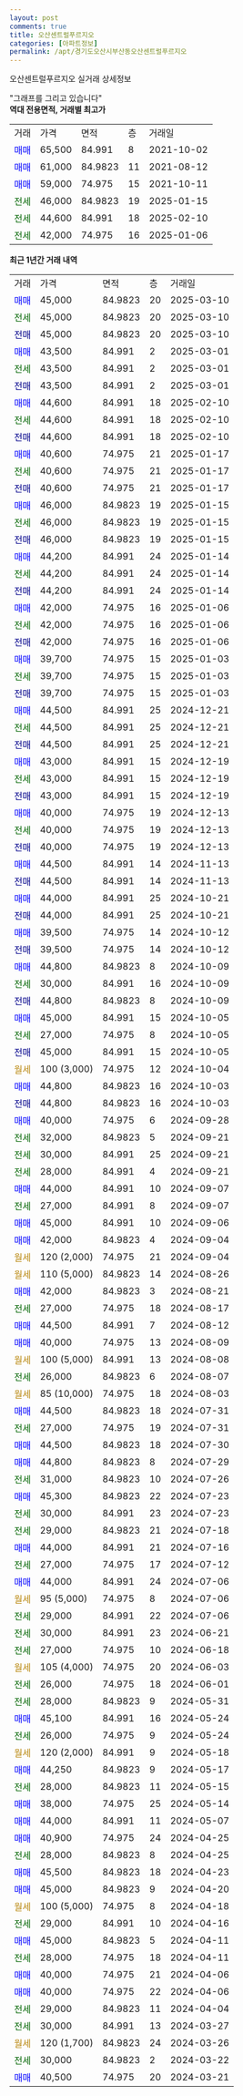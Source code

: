 ```yaml
---
layout: post
comments: true
title: 오산센트럴푸르지오
categories: [아파트정보]
permalink: /apt/경기도오산시부산동오산센트럴푸르지오
---
```


오산센트럴푸르지오 실거래 상세정보

<script type="text/javascript">
  google.charts.load('current', {'packages':['line', 'corechart']});
  google.charts.setOnLoadCallback(drawChart);

  function drawChart() {
    var data = new google.visualization.DataTable();
    data.addColumn('date', '거래일');
    data.addColumn('number', "매매");
    data.addColumn('number', "전세");
    data.addColumn('number', "전매");

    data.addRows([[new Date(Date.parse("2025-03-10")), 45000, null, null], [new Date(Date.parse("2025-03-10")), null, 45000, null], [new Date(Date.parse("2025-03-10")), null, null, 45000], [new Date(Date.parse("2025-03-01")), 43500, null, null], [new Date(Date.parse("2025-03-01")), null, 43500, null], [new Date(Date.parse("2025-03-01")), null, null, 43500], [new Date(Date.parse("2025-02-10")), 44600, null, null], [new Date(Date.parse("2025-02-10")), null, 44600, null], [new Date(Date.parse("2025-02-10")), null, null, 44600], [new Date(Date.parse("2025-01-17")), 40600, null, null], [new Date(Date.parse("2025-01-17")), null, 40600, null], [new Date(Date.parse("2025-01-17")), null, null, 40600], [new Date(Date.parse("2025-01-15")), 46000, null, null], [new Date(Date.parse("2025-01-15")), null, 46000, null], [new Date(Date.parse("2025-01-15")), null, null, 46000], [new Date(Date.parse("2025-01-14")), 44200, null, null], [new Date(Date.parse("2025-01-14")), null, 44200, null], [new Date(Date.parse("2025-01-14")), null, null, 44200], [new Date(Date.parse("2025-01-06")), 42000, null, null], [new Date(Date.parse("2025-01-06")), null, 42000, null], [new Date(Date.parse("2025-01-06")), null, null, 42000], [new Date(Date.parse("2025-01-03")), 39700, null, null], [new Date(Date.parse("2025-01-03")), null, 39700, null], [new Date(Date.parse("2025-01-03")), null, null, 39700], [new Date(Date.parse("2024-12-21")), 44500, null, null], [new Date(Date.parse("2024-12-21")), null, 44500, null], [new Date(Date.parse("2024-12-21")), null, null, 44500], [new Date(Date.parse("2024-12-19")), 43000, null, null], [new Date(Date.parse("2024-12-19")), null, 43000, null], [new Date(Date.parse("2024-12-19")), null, null, 43000], [new Date(Date.parse("2024-12-13")), 40000, null, null], [new Date(Date.parse("2024-12-13")), null, 40000, null], [new Date(Date.parse("2024-12-13")), null, null, 40000], [new Date(Date.parse("2024-11-13")), 44500, null, null], [new Date(Date.parse("2024-11-13")), null, null, 44500], [new Date(Date.parse("2024-10-21")), 44000, null, null], [new Date(Date.parse("2024-10-21")), null, null, 44000], [new Date(Date.parse("2024-10-12")), 39500, null, null], [new Date(Date.parse("2024-10-12")), null, null, 39500], [new Date(Date.parse("2024-10-09")), 44800, null, null], [new Date(Date.parse("2024-10-09")), null, 30000, null], [new Date(Date.parse("2024-10-09")), null, null, 44800], [new Date(Date.parse("2024-10-05")), 45000, null, null], [new Date(Date.parse("2024-10-05")), null, 27000, null], [new Date(Date.parse("2024-10-05")), null, null, 45000], [new Date(Date.parse("2024-10-04")), null, null, null], [new Date(Date.parse("2024-10-03")), 44800, null, null], [new Date(Date.parse("2024-10-03")), null, null, 44800], [new Date(Date.parse("2024-09-28")), 40000, null, null], [new Date(Date.parse("2024-09-21")), null, 32000, null], [new Date(Date.parse("2024-09-21")), null, 30000, null], [new Date(Date.parse("2024-09-21")), null, 28000, null], [new Date(Date.parse("2024-09-07")), 44000, null, null], [new Date(Date.parse("2024-09-07")), null, 27000, null], [new Date(Date.parse("2024-09-06")), 45000, null, null], [new Date(Date.parse("2024-09-04")), 42000, null, null], [new Date(Date.parse("2024-09-04")), null, null, null], [new Date(Date.parse("2024-08-26")), null, null, null], [new Date(Date.parse("2024-08-21")), 42000, null, null], [new Date(Date.parse("2024-08-17")), null, 27000, null], [new Date(Date.parse("2024-08-12")), 44500, null, null], [new Date(Date.parse("2024-08-09")), 40000, null, null], [new Date(Date.parse("2024-08-08")), null, null, null], [new Date(Date.parse("2024-08-07")), null, 26000, null], [new Date(Date.parse("2024-08-03")), null, null, null], [new Date(Date.parse("2024-07-31")), 44500, null, null], [new Date(Date.parse("2024-07-31")), null, 27000, null], [new Date(Date.parse("2024-07-30")), 44500, null, null], [new Date(Date.parse("2024-07-29")), 44800, null, null], [new Date(Date.parse("2024-07-26")), null, 31000, null], [new Date(Date.parse("2024-07-23")), 45300, null, null], [new Date(Date.parse("2024-07-23")), null, 30000, null], [new Date(Date.parse("2024-07-18")), null, 29000, null], [new Date(Date.parse("2024-07-16")), 44000, null, null], [new Date(Date.parse("2024-07-12")), null, 27000, null], [new Date(Date.parse("2024-07-06")), 44000, null, null], [new Date(Date.parse("2024-07-06")), null, null, null], [new Date(Date.parse("2024-07-06")), null, 29000, null], [new Date(Date.parse("2024-06-21")), null, 30000, null], [new Date(Date.parse("2024-06-18")), null, 27000, null], [new Date(Date.parse("2024-06-03")), null, null, null], [new Date(Date.parse("2024-06-01")), null, 26000, null], [new Date(Date.parse("2024-05-31")), null, 28000, null], [new Date(Date.parse("2024-05-24")), 45100, null, null], [new Date(Date.parse("2024-05-24")), null, 26000, null], [new Date(Date.parse("2024-05-18")), null, null, null], [new Date(Date.parse("2024-05-17")), 44250, null, null], [new Date(Date.parse("2024-05-15")), null, 28000, null], [new Date(Date.parse("2024-05-14")), 38000, null, null], [new Date(Date.parse("2024-05-07")), 44000, null, null], [new Date(Date.parse("2024-04-25")), 40900, null, null], [new Date(Date.parse("2024-04-25")), null, 28000, null], [new Date(Date.parse("2024-04-23")), 45500, null, null], [new Date(Date.parse("2024-04-20")), 45000, null, null], [new Date(Date.parse("2024-04-18")), null, null, null], [new Date(Date.parse("2024-04-16")), null, 29000, null], [new Date(Date.parse("2024-04-11")), 45000, null, null], [new Date(Date.parse("2024-04-11")), null, 28000, null], [new Date(Date.parse("2024-04-06")), 40000, null, null], [new Date(Date.parse("2024-04-06")), 40000, null, null], [new Date(Date.parse("2024-04-04")), null, 29000, null], [new Date(Date.parse("2024-03-27")), null, 30000, null], [new Date(Date.parse("2024-03-26")), null, null, null], [new Date(Date.parse("2024-03-22")), null, 30000, null], [new Date(Date.parse("2024-03-21")), 40500, null, null]]);

    var options = {
      hAxis: {
        format: 'yyyy/MM/dd'
      },    
      lineWidth: 0,
      pointsVisible: true,    
      title: '최근 1년간 유형별 실거래가 분포',
      legend: { position: 'bottom' }
    };

    var formatter = new google.visualization.NumberFormat({pattern:'###,###'} );
    formatter.format(data, 1);
    formatter.format(data, 2);
    
    setTimeout(function() {
        var chart = new google.visualization.LineChart(document.getElementById('columnchart_material'));
        chart.draw(data, (options));
        document.getElementById('loading').style.display = 'none';
    }, 200);
  }
</script>


<div id="loading" style="z-index:20; display: block; margin-left: 0px">"그래프를 그리고 있습니다"</div>
<div id="columnchart_material" style="width: 95%; margin-left: 0px; display: block"></div>
<!-- contents start -->
<b>역대 전용면적, 거래별 최고가</b>
<table class="sortable">
    <tr>
      <td>거래</td>
      <td>가격</td>
      <td>면적</td>
      <td>층</td>
      <td>거래일</td>
    </tr>
        <tr>
          <td><a style="color: blue">매매</a></td>
          <td>65,500</td>
          <td>84.991</td>
          <td>8</td>
          <td>2021-10-02</td>
        </tr>            <tr>
          <td><a style="color: blue">매매</a></td>
          <td>61,000</td>
          <td>84.9823</td>
          <td>11</td>
          <td>2021-08-12</td>
        </tr>            <tr>
          <td><a style="color: blue">매매</a></td>
          <td>59,000</td>
          <td>74.975</td>
          <td>15</td>
          <td>2021-10-11</td>
        </tr>        
        <tr>
              <td><a style="color: darkgreen">전세</a></td>
              <td>46,000</td>
              <td>84.9823</td>
              <td>19</td>
              <td>2025-01-15</td>
            </tr>            <tr>
              <td><a style="color: darkgreen">전세</a></td>
              <td>44,600</td>
              <td>84.991</td>
              <td>18</td>
              <td>2025-02-10</td>
            </tr>            <tr>
              <td><a style="color: darkgreen">전세</a></td>
              <td>42,000</td>
              <td>74.975</td>
              <td>16</td>
              <td>2025-01-06</td>
            </tr>        
    
</table>

<b>최근 1년간 거래 내역</b>

<table class="sortable">
    <tr>
      <td>거래</td>
      <td>가격</td>
      <td>면적</td>
      <td>층</td>
      <td>거래일</td>
    </tr>
    <tr>
      <td><a style="color: blue">매매</a></td>
      <td>45,000</td>
      <td>84.9823</td>
      <td>20</td>
      <td>2025-03-10</td>
    </tr>          <tr>
      <td><a style="color: darkgreen">전세</a></td>
      <td>45,000</td>
      <td>84.9823</td>
      <td>20</td>
      <td>2025-03-10</td>
    </tr>          <tr>
      <td><a style="color: darkblue">전매</a></td>
      <td>45,000</td>
      <td>84.9823</td>
      <td>20</td>
      <td>2025-03-10</td>
    </tr>          <tr>
      <td><a style="color: blue">매매</a></td>
      <td>43,500</td>
      <td>84.991</td>
      <td>2</td>
      <td>2025-03-01</td>
    </tr>          <tr>
      <td><a style="color: darkgreen">전세</a></td>
      <td>43,500</td>
      <td>84.991</td>
      <td>2</td>
      <td>2025-03-01</td>
    </tr>          <tr>
      <td><a style="color: darkblue">전매</a></td>
      <td>43,500</td>
      <td>84.991</td>
      <td>2</td>
      <td>2025-03-01</td>
    </tr>          <tr>
      <td><a style="color: blue">매매</a></td>
      <td>44,600</td>
      <td>84.991</td>
      <td>18</td>
      <td>2025-02-10</td>
    </tr>          <tr>
      <td><a style="color: darkgreen">전세</a></td>
      <td>44,600</td>
      <td>84.991</td>
      <td>18</td>
      <td>2025-02-10</td>
    </tr>          <tr>
      <td><a style="color: darkblue">전매</a></td>
      <td>44,600</td>
      <td>84.991</td>
      <td>18</td>
      <td>2025-02-10</td>
    </tr>          <tr>
      <td><a style="color: blue">매매</a></td>
      <td>40,600</td>
      <td>74.975</td>
      <td>21</td>
      <td>2025-01-17</td>
    </tr>          <tr>
      <td><a style="color: darkgreen">전세</a></td>
      <td>40,600</td>
      <td>74.975</td>
      <td>21</td>
      <td>2025-01-17</td>
    </tr>          <tr>
      <td><a style="color: darkblue">전매</a></td>
      <td>40,600</td>
      <td>74.975</td>
      <td>21</td>
      <td>2025-01-17</td>
    </tr>          <tr>
      <td><a style="color: blue">매매</a></td>
      <td>46,000</td>
      <td>84.9823</td>
      <td>19</td>
      <td>2025-01-15</td>
    </tr>          <tr>
      <td><a style="color: darkgreen">전세</a></td>
      <td>46,000</td>
      <td>84.9823</td>
      <td>19</td>
      <td>2025-01-15</td>
    </tr>          <tr>
      <td><a style="color: darkblue">전매</a></td>
      <td>46,000</td>
      <td>84.9823</td>
      <td>19</td>
      <td>2025-01-15</td>
    </tr>          <tr>
      <td><a style="color: blue">매매</a></td>
      <td>44,200</td>
      <td>84.991</td>
      <td>24</td>
      <td>2025-01-14</td>
    </tr>          <tr>
      <td><a style="color: darkgreen">전세</a></td>
      <td>44,200</td>
      <td>84.991</td>
      <td>24</td>
      <td>2025-01-14</td>
    </tr>          <tr>
      <td><a style="color: darkblue">전매</a></td>
      <td>44,200</td>
      <td>84.991</td>
      <td>24</td>
      <td>2025-01-14</td>
    </tr>          <tr>
      <td><a style="color: blue">매매</a></td>
      <td>42,000</td>
      <td>74.975</td>
      <td>16</td>
      <td>2025-01-06</td>
    </tr>          <tr>
      <td><a style="color: darkgreen">전세</a></td>
      <td>42,000</td>
      <td>74.975</td>
      <td>16</td>
      <td>2025-01-06</td>
    </tr>          <tr>
      <td><a style="color: darkblue">전매</a></td>
      <td>42,000</td>
      <td>74.975</td>
      <td>16</td>
      <td>2025-01-06</td>
    </tr>          <tr>
      <td><a style="color: blue">매매</a></td>
      <td>39,700</td>
      <td>74.975</td>
      <td>15</td>
      <td>2025-01-03</td>
    </tr>          <tr>
      <td><a style="color: darkgreen">전세</a></td>
      <td>39,700</td>
      <td>74.975</td>
      <td>15</td>
      <td>2025-01-03</td>
    </tr>          <tr>
      <td><a style="color: darkblue">전매</a></td>
      <td>39,700</td>
      <td>74.975</td>
      <td>15</td>
      <td>2025-01-03</td>
    </tr>          <tr>
      <td><a style="color: blue">매매</a></td>
      <td>44,500</td>
      <td>84.991</td>
      <td>25</td>
      <td>2024-12-21</td>
    </tr>          <tr>
      <td><a style="color: darkgreen">전세</a></td>
      <td>44,500</td>
      <td>84.991</td>
      <td>25</td>
      <td>2024-12-21</td>
    </tr>          <tr>
      <td><a style="color: darkblue">전매</a></td>
      <td>44,500</td>
      <td>84.991</td>
      <td>25</td>
      <td>2024-12-21</td>
    </tr>          <tr>
      <td><a style="color: blue">매매</a></td>
      <td>43,000</td>
      <td>84.991</td>
      <td>15</td>
      <td>2024-12-19</td>
    </tr>          <tr>
      <td><a style="color: darkgreen">전세</a></td>
      <td>43,000</td>
      <td>84.991</td>
      <td>15</td>
      <td>2024-12-19</td>
    </tr>          <tr>
      <td><a style="color: darkblue">전매</a></td>
      <td>43,000</td>
      <td>84.991</td>
      <td>15</td>
      <td>2024-12-19</td>
    </tr>          <tr>
      <td><a style="color: blue">매매</a></td>
      <td>40,000</td>
      <td>74.975</td>
      <td>19</td>
      <td>2024-12-13</td>
    </tr>          <tr>
      <td><a style="color: darkgreen">전세</a></td>
      <td>40,000</td>
      <td>74.975</td>
      <td>19</td>
      <td>2024-12-13</td>
    </tr>          <tr>
      <td><a style="color: darkblue">전매</a></td>
      <td>40,000</td>
      <td>74.975</td>
      <td>19</td>
      <td>2024-12-13</td>
    </tr>          <tr>
      <td><a style="color: blue">매매</a></td>
      <td>44,500</td>
      <td>84.991</td>
      <td>14</td>
      <td>2024-11-13</td>
    </tr>          <tr>
      <td><a style="color: darkblue">전매</a></td>
      <td>44,500</td>
      <td>84.991</td>
      <td>14</td>
      <td>2024-11-13</td>
    </tr>          <tr>
      <td><a style="color: blue">매매</a></td>
      <td>44,000</td>
      <td>84.991</td>
      <td>25</td>
      <td>2024-10-21</td>
    </tr>          <tr>
      <td><a style="color: darkblue">전매</a></td>
      <td>44,000</td>
      <td>84.991</td>
      <td>25</td>
      <td>2024-10-21</td>
    </tr>          <tr>
      <td><a style="color: blue">매매</a></td>
      <td>39,500</td>
      <td>74.975</td>
      <td>14</td>
      <td>2024-10-12</td>
    </tr>          <tr>
      <td><a style="color: darkblue">전매</a></td>
      <td>39,500</td>
      <td>74.975</td>
      <td>14</td>
      <td>2024-10-12</td>
    </tr>          <tr>
      <td><a style="color: blue">매매</a></td>
      <td>44,800</td>
      <td>84.9823</td>
      <td>8</td>
      <td>2024-10-09</td>
    </tr>          <tr>
      <td><a style="color: darkgreen">전세</a></td>
      <td>30,000</td>
      <td>84.991</td>
      <td>16</td>
      <td>2024-10-09</td>
    </tr>          <tr>
      <td><a style="color: darkblue">전매</a></td>
      <td>44,800</td>
      <td>84.9823</td>
      <td>8</td>
      <td>2024-10-09</td>
    </tr>          <tr>
      <td><a style="color: blue">매매</a></td>
      <td>45,000</td>
      <td>84.991</td>
      <td>15</td>
      <td>2024-10-05</td>
    </tr>          <tr>
      <td><a style="color: darkgreen">전세</a></td>
      <td>27,000</td>
      <td>74.975</td>
      <td>8</td>
      <td>2024-10-05</td>
    </tr>          <tr>
      <td><a style="color: darkblue">전매</a></td>
      <td>45,000</td>
      <td>84.991</td>
      <td>15</td>
      <td>2024-10-05</td>
    </tr>          <tr>
      <td><a style="color: darkgoldenrod">월세</a></td>
      <td>100 (3,000)</td>
      <td>74.975</td>
      <td>12</td>
      <td>2024-10-04</td>
    </tr>          <tr>
      <td><a style="color: blue">매매</a></td>
      <td>44,800</td>
      <td>84.9823</td>
      <td>16</td>
      <td>2024-10-03</td>
    </tr>          <tr>
      <td><a style="color: darkblue">전매</a></td>
      <td>44,800</td>
      <td>84.9823</td>
      <td>16</td>
      <td>2024-10-03</td>
    </tr>          <tr>
      <td><a style="color: blue">매매</a></td>
      <td>40,000</td>
      <td>74.975</td>
      <td>6</td>
      <td>2024-09-28</td>
    </tr>          <tr>
      <td><a style="color: darkgreen">전세</a></td>
      <td>32,000</td>
      <td>84.9823</td>
      <td>5</td>
      <td>2024-09-21</td>
    </tr>          <tr>
      <td><a style="color: darkgreen">전세</a></td>
      <td>30,000</td>
      <td>84.991</td>
      <td>25</td>
      <td>2024-09-21</td>
    </tr>          <tr>
      <td><a style="color: darkgreen">전세</a></td>
      <td>28,000</td>
      <td>84.991</td>
      <td>4</td>
      <td>2024-09-21</td>
    </tr>          <tr>
      <td><a style="color: blue">매매</a></td>
      <td>44,000</td>
      <td>84.991</td>
      <td>10</td>
      <td>2024-09-07</td>
    </tr>          <tr>
      <td><a style="color: darkgreen">전세</a></td>
      <td>27,000</td>
      <td>84.991</td>
      <td>8</td>
      <td>2024-09-07</td>
    </tr>          <tr>
      <td><a style="color: blue">매매</a></td>
      <td>45,000</td>
      <td>84.991</td>
      <td>10</td>
      <td>2024-09-06</td>
    </tr>          <tr>
      <td><a style="color: blue">매매</a></td>
      <td>42,000</td>
      <td>84.9823</td>
      <td>4</td>
      <td>2024-09-04</td>
    </tr>          <tr>
      <td><a style="color: darkgoldenrod">월세</a></td>
      <td>120 (2,000)</td>
      <td>74.975</td>
      <td>21</td>
      <td>2024-09-04</td>
    </tr>          <tr>
      <td><a style="color: darkgoldenrod">월세</a></td>
      <td>110 (5,000)</td>
      <td>84.9823</td>
      <td>14</td>
      <td>2024-08-26</td>
    </tr>          <tr>
      <td><a style="color: blue">매매</a></td>
      <td>42,000</td>
      <td>84.9823</td>
      <td>3</td>
      <td>2024-08-21</td>
    </tr>          <tr>
      <td><a style="color: darkgreen">전세</a></td>
      <td>27,000</td>
      <td>74.975</td>
      <td>18</td>
      <td>2024-08-17</td>
    </tr>          <tr>
      <td><a style="color: blue">매매</a></td>
      <td>44,500</td>
      <td>84.991</td>
      <td>7</td>
      <td>2024-08-12</td>
    </tr>          <tr>
      <td><a style="color: blue">매매</a></td>
      <td>40,000</td>
      <td>74.975</td>
      <td>13</td>
      <td>2024-08-09</td>
    </tr>          <tr>
      <td><a style="color: darkgoldenrod">월세</a></td>
      <td>100 (5,000)</td>
      <td>84.991</td>
      <td>13</td>
      <td>2024-08-08</td>
    </tr>          <tr>
      <td><a style="color: darkgreen">전세</a></td>
      <td>26,000</td>
      <td>84.9823</td>
      <td>6</td>
      <td>2024-08-07</td>
    </tr>          <tr>
      <td><a style="color: darkgoldenrod">월세</a></td>
      <td>85 (10,000)</td>
      <td>74.975</td>
      <td>18</td>
      <td>2024-08-03</td>
    </tr>          <tr>
      <td><a style="color: blue">매매</a></td>
      <td>44,500</td>
      <td>84.9823</td>
      <td>18</td>
      <td>2024-07-31</td>
    </tr>          <tr>
      <td><a style="color: darkgreen">전세</a></td>
      <td>27,000</td>
      <td>74.975</td>
      <td>19</td>
      <td>2024-07-31</td>
    </tr>          <tr>
      <td><a style="color: blue">매매</a></td>
      <td>44,500</td>
      <td>84.9823</td>
      <td>18</td>
      <td>2024-07-30</td>
    </tr>          <tr>
      <td><a style="color: blue">매매</a></td>
      <td>44,800</td>
      <td>84.9823</td>
      <td>8</td>
      <td>2024-07-29</td>
    </tr>          <tr>
      <td><a style="color: darkgreen">전세</a></td>
      <td>31,000</td>
      <td>84.9823</td>
      <td>10</td>
      <td>2024-07-26</td>
    </tr>          <tr>
      <td><a style="color: blue">매매</a></td>
      <td>45,300</td>
      <td>84.9823</td>
      <td>22</td>
      <td>2024-07-23</td>
    </tr>          <tr>
      <td><a style="color: darkgreen">전세</a></td>
      <td>30,000</td>
      <td>84.991</td>
      <td>23</td>
      <td>2024-07-23</td>
    </tr>          <tr>
      <td><a style="color: darkgreen">전세</a></td>
      <td>29,000</td>
      <td>84.9823</td>
      <td>21</td>
      <td>2024-07-18</td>
    </tr>          <tr>
      <td><a style="color: blue">매매</a></td>
      <td>44,000</td>
      <td>84.991</td>
      <td>21</td>
      <td>2024-07-16</td>
    </tr>          <tr>
      <td><a style="color: darkgreen">전세</a></td>
      <td>27,000</td>
      <td>74.975</td>
      <td>17</td>
      <td>2024-07-12</td>
    </tr>          <tr>
      <td><a style="color: blue">매매</a></td>
      <td>44,000</td>
      <td>84.991</td>
      <td>24</td>
      <td>2024-07-06</td>
    </tr>          <tr>
      <td><a style="color: darkgoldenrod">월세</a></td>
      <td>95 (5,000)</td>
      <td>74.975</td>
      <td>8</td>
      <td>2024-07-06</td>
    </tr>          <tr>
      <td><a style="color: darkgreen">전세</a></td>
      <td>29,000</td>
      <td>84.991</td>
      <td>22</td>
      <td>2024-07-06</td>
    </tr>          <tr>
      <td><a style="color: darkgreen">전세</a></td>
      <td>30,000</td>
      <td>84.991</td>
      <td>23</td>
      <td>2024-06-21</td>
    </tr>          <tr>
      <td><a style="color: darkgreen">전세</a></td>
      <td>27,000</td>
      <td>74.975</td>
      <td>10</td>
      <td>2024-06-18</td>
    </tr>          <tr>
      <td><a style="color: darkgoldenrod">월세</a></td>
      <td>105 (4,000)</td>
      <td>74.975</td>
      <td>20</td>
      <td>2024-06-03</td>
    </tr>          <tr>
      <td><a style="color: darkgreen">전세</a></td>
      <td>26,000</td>
      <td>74.975</td>
      <td>18</td>
      <td>2024-06-01</td>
    </tr>          <tr>
      <td><a style="color: darkgreen">전세</a></td>
      <td>28,000</td>
      <td>84.9823</td>
      <td>9</td>
      <td>2024-05-31</td>
    </tr>          <tr>
      <td><a style="color: blue">매매</a></td>
      <td>45,100</td>
      <td>84.991</td>
      <td>16</td>
      <td>2024-05-24</td>
    </tr>          <tr>
      <td><a style="color: darkgreen">전세</a></td>
      <td>26,000</td>
      <td>74.975</td>
      <td>9</td>
      <td>2024-05-24</td>
    </tr>          <tr>
      <td><a style="color: darkgoldenrod">월세</a></td>
      <td>120 (2,000)</td>
      <td>84.991</td>
      <td>9</td>
      <td>2024-05-18</td>
    </tr>          <tr>
      <td><a style="color: blue">매매</a></td>
      <td>44,250</td>
      <td>84.9823</td>
      <td>9</td>
      <td>2024-05-17</td>
    </tr>          <tr>
      <td><a style="color: darkgreen">전세</a></td>
      <td>28,000</td>
      <td>84.9823</td>
      <td>11</td>
      <td>2024-05-15</td>
    </tr>          <tr>
      <td><a style="color: blue">매매</a></td>
      <td>38,000</td>
      <td>74.975</td>
      <td>25</td>
      <td>2024-05-14</td>
    </tr>          <tr>
      <td><a style="color: blue">매매</a></td>
      <td>44,000</td>
      <td>84.991</td>
      <td>11</td>
      <td>2024-05-07</td>
    </tr>          <tr>
      <td><a style="color: blue">매매</a></td>
      <td>40,900</td>
      <td>74.975</td>
      <td>24</td>
      <td>2024-04-25</td>
    </tr>          <tr>
      <td><a style="color: darkgreen">전세</a></td>
      <td>28,000</td>
      <td>84.9823</td>
      <td>8</td>
      <td>2024-04-25</td>
    </tr>          <tr>
      <td><a style="color: blue">매매</a></td>
      <td>45,500</td>
      <td>84.9823</td>
      <td>18</td>
      <td>2024-04-23</td>
    </tr>          <tr>
      <td><a style="color: blue">매매</a></td>
      <td>45,000</td>
      <td>84.9823</td>
      <td>9</td>
      <td>2024-04-20</td>
    </tr>          <tr>
      <td><a style="color: darkgoldenrod">월세</a></td>
      <td>100 (5,000)</td>
      <td>74.975</td>
      <td>8</td>
      <td>2024-04-18</td>
    </tr>          <tr>
      <td><a style="color: darkgreen">전세</a></td>
      <td>29,000</td>
      <td>84.991</td>
      <td>10</td>
      <td>2024-04-16</td>
    </tr>          <tr>
      <td><a style="color: blue">매매</a></td>
      <td>45,000</td>
      <td>84.9823</td>
      <td>5</td>
      <td>2024-04-11</td>
    </tr>          <tr>
      <td><a style="color: darkgreen">전세</a></td>
      <td>28,000</td>
      <td>74.975</td>
      <td>18</td>
      <td>2024-04-11</td>
    </tr>          <tr>
      <td><a style="color: blue">매매</a></td>
      <td>40,000</td>
      <td>74.975</td>
      <td>21</td>
      <td>2024-04-06</td>
    </tr>          <tr>
      <td><a style="color: blue">매매</a></td>
      <td>40,000</td>
      <td>74.975</td>
      <td>22</td>
      <td>2024-04-06</td>
    </tr>          <tr>
      <td><a style="color: darkgreen">전세</a></td>
      <td>29,000</td>
      <td>84.9823</td>
      <td>11</td>
      <td>2024-04-04</td>
    </tr>          <tr>
      <td><a style="color: darkgreen">전세</a></td>
      <td>30,000</td>
      <td>84.991</td>
      <td>13</td>
      <td>2024-03-27</td>
    </tr>          <tr>
      <td><a style="color: darkgoldenrod">월세</a></td>
      <td>120 (1,700)</td>
      <td>84.9823</td>
      <td>24</td>
      <td>2024-03-26</td>
    </tr>          <tr>
      <td><a style="color: darkgreen">전세</a></td>
      <td>30,000</td>
      <td>84.9823</td>
      <td>2</td>
      <td>2024-03-22</td>
    </tr>          <tr>
      <td><a style="color: blue">매매</a></td>
      <td>40,500</td>
      <td>74.975</td>
      <td>20</td>
      <td>2024-03-21</td>
    </tr>      </table>
<!-- contents end -->    

